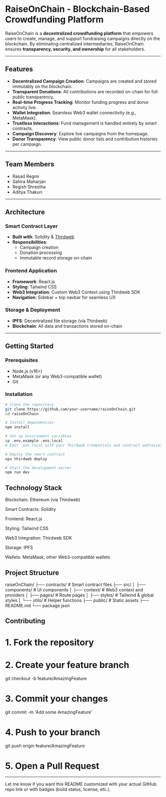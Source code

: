 # RaiseOnChain - Blockchain-Based Crowdfunding Platform

RaiseOnChain is a **decentralized crowdfunding platform** that empowers users to create, manage, and support fundraising campaigns directly on the blockchain. By eliminating centralized intermediaries, RaiseOnChain ensures **transparency, security, and ownership** for all stakeholders.

---

##  Features

- **Decentralized Campaign Creation**: Campaigns are created and stored immutably on the blockchain.
- **Transparent Donations**: All contributions are recorded on-chain for full public transparency.
- **Real-time Progress Tracking**: Monitor funding progress and donor activity live.
- **Wallet Integration**: Seamless Web3 wallet connectivity (e.g., MetaMask).
- **Trustless Interactions**: Fund management is handled entirely by smart contracts.
- **Campaign Discovery**: Explore live campaigns from the homepage.
- **Donor Transparency**: View public donor lists and contribution histories per campaign.

---

##  Team Members

- Rasad Regmi  
- Sahira Maharjan  
- Regish Shrestha  
- Aditya Thakuri  

---

##  Architecture

### Smart Contract Layer

- **Built with**: Solidity & [Thirdweb](https://thirdweb.com)
- **Responsibilities**:
  - Campaign creation
  - Donation processing
  - Immutable record storage on-chain

###  Frontend Application

- **Framework**: React.js  
- **Styling**: Tailwind CSS  
- **Web3 Integration**: Custom Web3 Context using Thirdweb SDK  
- **Navigation**: Sidebar + top navbar for seamless UX  

###  Storage & Deployment

- **IPFS**: Decentralized file storage (via Thirdweb)
- **Blockchain**: All data and transactions stored on-chain

---

##  Getting Started

###  Prerequisites

- Node.js (v16+)
- MetaMask (or any Web3-compatible wallet)
- Git

###  Installation

```bash
# Clone the repository
git clone https://github.com/your-username/raiseOnChain.git
cd raiseOnChain

# Install dependencies
npm install

# Set up environment variables
cp .env.example .env.local
# Edit .env.local with your Thirdweb credentials and contract addresses

# Deploy the smart contract
npx thirdweb deploy

# Start the development server
npm run dev
```

##  Technology Stack
Blockchain: Ethereum (via Thirdweb)

Smart Contracts: Solidity

Frontend: React.js

Styling: Tailwind CSS

Web3 Integration: Thirdweb SDK

Storage: IPFS

Wallets: MetaMask, other Web3-compatible wallets



## Project Structure
raiseOnChain/
├── contracts/          # Smart contract files
├── src/
│   ├── components/     # UI components
│   ├── context/        # Web3 context and providers
│   ├── pages/          # Route pages
│   ├── styles/         # Tailwind & global styles
│   └── utils/          # Helper functions
├── public/             # Static assets
├── README.md
└── package.json



## Contributing
# 1. Fork the repository
# 2. Create your feature branch
git checkout -b feature/AmazingFeature

# 3. Commit your changes
git commit -m 'Add some AmazingFeature'

# 4. Push to your branch
git push origin feature/AmazingFeature

# 5. Open a Pull Request




---

Let me know if you want this README customized with your actual GitHub repo link or with badges (build status, license, etc.).


